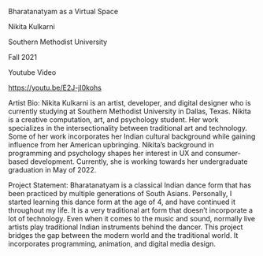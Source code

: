 Bharatanatyam as a Virtual Space 

Nikita Kulkarni 

Southern Methodist University

Fall 2021


Youtube Video 

https://youtu.be/E2J-jI0kohs


Artist Bio: 
Nikita Kulkarni is an artist, developer, and digital designer who is currently studying at Southern Methodist University in Dallas, Texas. Nikita is a creative computation, art, and psychology student. 
Her work specializes in the intersectionality between traditional art and technology. Some of her work incorporates her Indian cultural background while gaining influence from her American upbringing. Nikita’s background in programming and psychology shapes her interest in UX and consumer-based development. 
Currently, she is working towards her undergraduate graduation in May of 2022.

Project Statement: 
Bharatanatyam is a classical Indian dance form that has been practiced by multiple generations of South Asians. Personally, I started learning this dance form at the age of 4, and have continued it throughout my life. It is a very traditional art form that doesn’t incorporate a lot of technology. Even when it comes to the music and sound, normally live artists play traditional Indian instruments behind the dancer. This project bridges the gap between the modern world and the traditional world. It incorporates programming, animation, and digital media design. 


